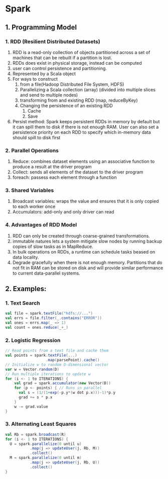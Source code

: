 # Spark

## 1. Programming Model

### 1. RDD (Resilient Distributed Datasets)

1. RDD is a read-only collection of objects partitioned across a set of machines that can be rebuilt if a partition is lost.
2. RDDs does exist in physical storage, instead can be computed
3. user can control persistence and partitioning.
4. Represented by a Scala object
5. For ways to construct
   1. from a file(Hadoop Distributed File System, HDFS)
   2. Parallelizing a Scala collection (array) (divided into multiple slices and send to multiple nodes)
   3. transforming from and existing RDD (map, reduceByKey)
   4. Changing the persistence of an existing RDD
      1. Cache 
      2. Save 
6. Persist method: Spark keeps persistent RDDs in memory by default but it can spill them to disk if there is not enough RAM. User can also set a persistence priority on each RDD to specify which in-memory data should spill to disk first

### 2. Parallel Operations

1. Reduce: combines dataset elements using an associative function to produce a result at the driver program
2. Collect: sends all elements of the dataset to the driver program
3. foreach: passess each element through a function

### 3. Shared Variables

1. Broadcast variables: wraps the value and ensures that it is only copied to each worker once
2. Accumulators: add-only and only driver can read

### 4. Advantages of RDD Model

1. RDD can only be created through coarse-grained transformations.
2. immutable natures lets a system mitigate slow nodes by running backup copies of slow tasks as in MapReduce. 
3. In bulk operations on RDDs, a runtime can schedule tasks beased on data locality.
4. Degrade gracefully when there is not enough memory. Partitions that do not fit in RAM can be stored on disk and will provide similar performance to current data-parallel systems. 

## 2. Examples:

### 1. Text Search

```scala
val file = spark.textFile("hdfs://...")
val errs = file.filter(_.contains("ERROR"))
val ones = errs.map(_ => 1)
val count = ones.reduce(_+_)
```

### 2. Logistic Regression

```scala
// Read points from a text file and cache them
val points = spark.textFile(...)
                  .map(parsePoint).cache()
// Initialize w to random D-dimensional vector
var w = Vector.random(D)
// Run multiple iterations to update w
for (i <- 1 to ITERATIONS) {
	val grad = spark.accumulator(new Vector(D))
    for (p <- points) { // Runs in parallel
      val s = (1/(1+exp(-p.y*(w dot p.x)))-1)*p.y
      grad += s * p.x
    }
    w -= grad.value
}
```

### 3. Alternating Least Squares

```scala
val Rb = spark.broadcast(R)
for (i <- 1 to ITERATIONS) {
  U = spark.parallelize(0 until u)
           .map(j => updateUser(j, Rb, M))
           .collect()
  M = spark.parallelize(0 until m)
           .map(j => updateUser(j, Rb, U))
           .collect()
}
```
